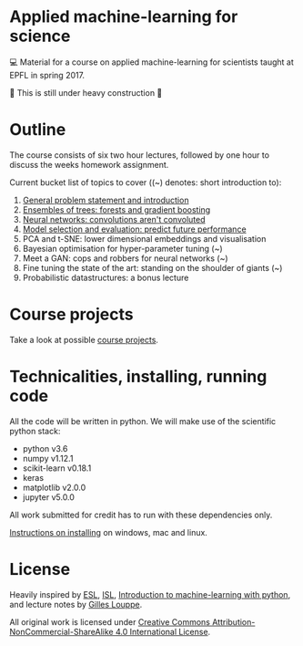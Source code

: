 # Applied machine-learning for science

💻 Material for a course on applied machine-learning for scientists taught at
EPFL in spring 2017.

🚧 This is still under heavy construction 🚧


# Outline

The course consists of six two hour lectures, followed by one hour to discuss
the weeks homework assignment.

Current bucket list of topics to cover ((~) denotes: short introduction to):

1. [General problem statement and introduction](https://github.com/wildtreetech/advanced-comp-2017/tree/master/01-introduction)
2. [Ensembles of trees: forests and gradient boosting](https://github.com/wildtreetech/advanced-comp-2017/tree/master/02-trees)
3. [Neural networks: convolutions aren't convoluted](https://github.com/wildtreetech/advanced-comp-2017/tree/master/03-neural-networks)
4. [Model selection and evaluation: predict future performance](https://github.com/wildtreetech/advanced-comp-2017/tree/master/04-model-performance)
5. PCA and t-SNE: lower dimensional embeddings and visualisation
5. Bayesian optimisation for hyper-parameter tuning (~)
6. Meet a GAN: cops and robbers for neural networks (~)
7. Fine tuning the state of the art: standing on the shoulder of giants (~)
8. Probabilistic datastructures: a bonus lecture


# Course projects

Take a look at possible [course projects](projects.md).


# Technicalities, installing, running code

All the code will be written in python. We will make use of the scientific
python stack:

* python v3.6
* numpy v1.12.1
* scikit-learn v0.18.1
* keras
* matplotlib v2.0.0
* jupyter v5.0.0

All work submitted for credit has to run with these dependencies only.

[Instructions on installing](install.md) on windows, mac and linux.


# License

Heavily inspired by [ESL], [ISL], [Introduction to machine-learning with
python][IML], and lecture notes by [Gilles Louppe][glouppe].

All original work is licensed under [Creative Commons Attribution-NonCommercial-ShareAlike 4.0 International License](http://creativecommons.org/licenses/by-nc-sa/4.0/).

[ISL]: http://www-bcf.usc.edu/~gareth/ISL/
[ESL]: https://statweb.stanford.edu/~tibs/ElemStatLearn/
[IML]: http://shop.oreilly.com/product/0636920030515.do
[glouppe]: https://github.com/glouppe
